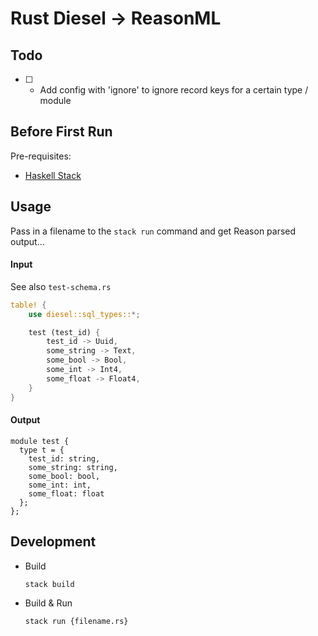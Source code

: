 # Rust Diesel -> ReasonML 

## Todo
- [ ] - Add config with 'ignore' to ignore record keys for a certain type / module

## Before First Run
Pre-requisites: 
- [Haskell Stack](https://docs.haskellstack.org/en/stable/README/)

## Usage
Pass in a filename to the `stack run` command and get Reason parsed output...

#### Input
See also `test-schema.rs`
```rust
table! {
    use diesel::sql_types::*;

    test (test_id) {
        test_id -> Uuid,
        some_string -> Text,
        some_bool -> Bool,
        some_int -> Int4,
        some_float -> Float4,
    }
}
```
#### Output
```reason
module test {
  type t = {
    test_id: string,
    some_string: string,
    some_bool: bool,
    some_int: int,
    some_float: float
  };
};
```

## Development

- Build
    ```bash
    stack build
    ```
- Build & Run
    ```bash
    stack run {filename.rs} 
    ```
